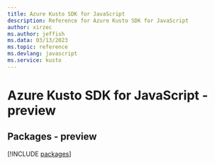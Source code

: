 ```yaml
---
title: Azure Kusto SDK for JavaScript
description: Reference for Azure Kusto SDK for JavaScript
author: xirzec
ms.author: jeffish
ms.data: 03/13/2023
ms.topic: reference
ms.devlang: javascript
ms.service: kusto
---
```

# Azure Kusto SDK for JavaScript - preview
## Packages - preview
[!INCLUDE [packages](kusto-index.md)]